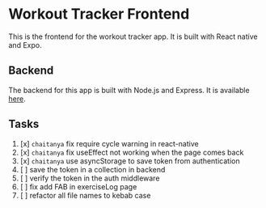 # Workout Tracker Frontend

This is the frontend for the workout tracker app. It is built with React native and Expo.

## Backend

The backend for this app is built with Node.js and Express. It is available [here](https://github.com/Chaitanya-Shahare/workout-tracker-backend).

## Tasks

1. [x] `chaitanya` fix require cycle warning in react-native
2. [x] `chaitanya` fix useEffect not working when the page comes back
3. [x] `chaitanya` use asyncStorage to save token from authentication
4. [ ] save the token in a collection in backend
5. [ ] verify the token in the auth middleware
6. [ ] fix add FAB in exerciseLog page
7. [ ] refactor all file names to kebab case
